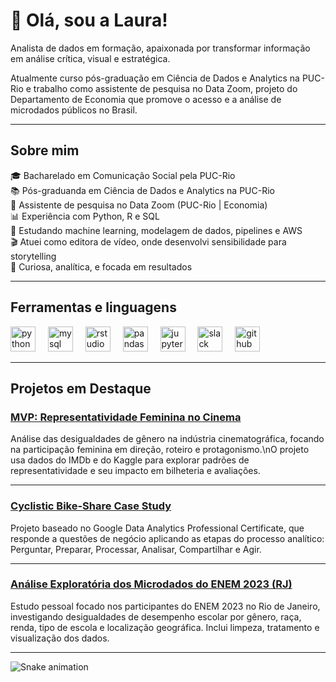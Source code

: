 # 🌻 Olá, sou a Laura!

Analista de dados em formação, apaixonada por transformar informação em análise crítica, visual e estratégica.

Atualmente curso pós-graduação em Ciência de Dados e Analytics na PUC-Rio e trabalho como assistente de pesquisa no Data Zoom, projeto do Departamento de Economia que promove o acesso e a análise de microdados públicos no Brasil.

---

## Sobre mim

🎓 Bacharelado em Comunicação Social pela PUC-Rio  
📚 Pós-graduanda em Ciência de Dados e Analytics na PUC-Rio  
🔬 Assistente de pesquisa no Data Zoom (PUC-Rio | Economia)  
📊 Experiência com Python, R e SQL  
📖 Estudando machine learning, modelagem de dados, pipelines e AWS  
🎬 Atuei como editora de vídeo, onde desenvolvi sensibilidade para storytelling  
🧠 Curiosa, analítica, e focada em resultados

---

## Ferramentas e linguagens

<div align="left">
  <img src="https://cdn.jsdelivr.net/gh/devicons/devicon/icons/python/python-original.svg" height="40" alt="python logo"  />
  <img width="12" />
  <img src="https://cdn.jsdelivr.net/gh/devicons/devicon/icons/mysql/mysql-original.svg" height="40" alt="mysql logo"  />
  <img width="12" />
  <img src="https://cdn.jsdelivr.net/gh/devicons/devicon/icons/rstudio/rstudio-original.svg" height="40" alt="rstudio logo"  />
  <img width="12" />
  <img src="https://cdn.jsdelivr.net/gh/devicons/devicon/icons/pandas/pandas-original.svg" height="40" alt="pandas logo"  />
  <img width="12" />
  <img src="https://cdn.jsdelivr.net/gh/devicons/devicon/icons/jupyter/jupyter-original.svg" height="40" alt="jupyter logo"  />
  <img width="12" />
  <img src="https://cdn.jsdelivr.net/gh/devicons/devicon/icons/slack/slack-original.svg" height="40" alt="slack logo"  />
  <img width="12" />
  <img src="https://skillicons.dev/icons?i=github" height="40" alt="github logo"  />
</div>

---

## Projetos em Destaque

### [MVP: Representatividade Feminina no Cinema](https://github.com/lauragonzaga/MVP-Representatividade-Feminina-no-Cinema)  
Análise das desigualdades de gênero na indústria cinematográfica, focando na participação feminina em direção, roteiro e protagonismo.\nO projeto usa dados do IMDb e do Kaggle para explorar padrões de representatividade e seu impacto em bilheteria e avaliações.  

---

### [Cyclistic Bike-Share Case Study](https://github.com/lauragonzaga/Cyclistic-Capstone-Project)  
Projeto baseado no Google Data Analytics Professional Certificate, que responde a questões de negócio aplicando as etapas do processo analítico: Perguntar, Preparar, Processar, Analisar, Compartilhar e Agir. 

---

### [Análise Exploratória dos Microdados do ENEM 2023 (RJ)](https://github.com/lauragonzaga/EDA-ENEM-RJ-2023)  
Estudo pessoal focado nos participantes do ENEM 2023 no Rio de Janeiro, investigando desigualdades de desempenho escolar por gênero, raça, renda, tipo de escola e localização geográfica. Inclui limpeza, tratamento e visualização dos dados.  

---

![Snake animation](https://raw.githubusercontent.com/laura-gonzaga-profile/output/snake.svg)
